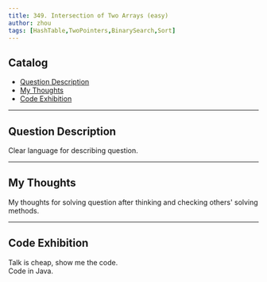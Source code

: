 ```yaml
---
title: 349. Intersection of Two Arrays (easy)                
author: zhou      
tags: [HashTable,TwoPointers,BinarySearch,Sort]          
---
```


       

## Catalog  
+ [Question Description](#partI)
+ [My Thoughts](#partII)
+ [Code Exhibition](#partIII)

----------------------------------

## Question Description
Clear language for describing question.    




----------------------------------

## My Thoughts
My thoughts for solving question after thinking and checking others' solving methods.        








----------------------------------

## Code Exhibition
Talk is cheap, show me the code.    
Code in Java.     





